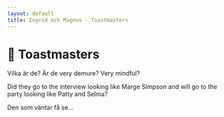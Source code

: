 ```yaml
---
layout: default
title: Ingrid och Magnus - Toastmasters
---
```


<h1> 👯 Toastmasters </h1>

Vilka är de? Är de very demure? Very mindful?

Did they go to the interview looking like Marge Simpson and will go to the party looking like Patty and Selma?

Den som väntar få se...

